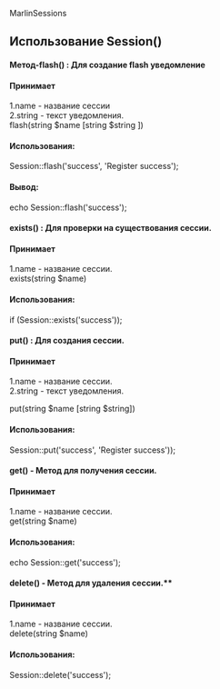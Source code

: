 MarlinSessions

## Использование Session()


#### **Метод-flash() : Для создание flash уведомление**

<h4>Принимает</h4> 

1.name - название сессии <br> 
2.string - текст уведомления. <br>
flash(string $name [string $string ])


<h4>Использования:</h4>

Session::flash('success', 'Register success');

<h4>Вывод:</h4>

echo Session::flash('success');

#### **exists() : Для проверки на существования сессии.**

<h4>Принимает</h4> 

1.name - название сессии. <br>
exists(string $name)

<h4>Использования:</h4>

if (Session::exists('success'));

#### **put() :  Для создания сессии.**

<h4>Принимает</h4> 

1.name - название сессии. <br>
2.string - текст уведомления. <br>

put(string $name [string $string])

<h4>Использования:</h4>

Session::put('success', 'Register success'));

#### **get() - Метод для получения сессии.**

<h4>Принимает</h4> 

1.name - название сессии. <br>
get(string $name)

<h4>Использования:</h4>

echo Session::get('success');

#### delete() - Метод для удаления сессии.**

<h4>Принимает</h4> 

1.name - название сессии. <br>
delete(string $name)

<h4>Использования:</h4>

Session::delete('success');
